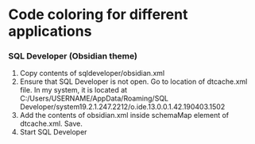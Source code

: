 # Code coloring for different applications
### SQL Developer (Obsidian theme)
  1. Copy contents of sqldeveloper/obsidian.xml
  2. Ensure that SQL Developer is not open. Go to location of dtcache.xml file.
     In my system, it is located at C:/Users/USERNAME/AppData/Roaming/SQL Developer/system19.2.1.247.2212/o.ide.13.0.0.1.42.190403.1502
  3. Add the contents of obsidian.xml inside schemaMap element of dtcache.xml. Save.
  4. Start SQL Developer
  